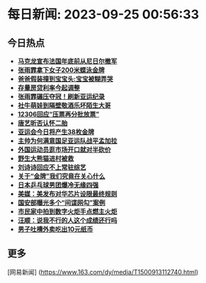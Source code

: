 
# 每日新闻: 2023-09-25 00:56:33
## 今日热点

- **[马克龙宣布法国年底前从尼日尔撤军](https://www.163.com/search?keyword=%E9%A9%AC%E5%85%8B%E9%BE%99%E5%AE%A3%E5%B8%83%E6%B3%95%E5%9B%BD%E5%B9%B4%E5%BA%95%E5%89%8D%E4%BB%8E%E5%B0%BC%E6%97%A5%E5%B0%94%E6%92%A4%E5%86%9B)**
- **[张雨霏拿下女子200米蝶泳金牌](https://www.163.com/search?keyword=%E5%BC%A0%E9%9B%A8%E9%9C%8F%E6%8B%BF%E4%B8%8B%E5%A5%B3%E5%AD%90200%E7%B1%B3%E8%9D%B6%E6%B3%B3%E9%87%91%E7%89%8C)**
- **[爸爸假装撞到宝宝头:宝宝被糊弄哭](https://www.163.com/search?keyword=%E7%88%B8%E7%88%B8%E5%81%87%E8%A3%85%E6%92%9E%E5%88%B0%E5%AE%9D%E5%AE%9D%E5%A4%B4+%E5%AE%9D%E5%AE%9D%E8%A2%AB%E7%B3%8A%E5%BC%84%E5%93%AD)**
- **[存量房贷利率今起调整](https://www.163.com/search?keyword=%E5%AD%98%E9%87%8F%E6%88%BF%E8%B4%B7%E5%88%A9%E7%8E%87%E4%BB%8A%E8%B5%B7%E8%B0%83%E6%95%B4)**
- **[张雨霏碾压夺冠！刷新亚运纪录](https://www.163.com/search?keyword=%E5%BC%A0%E9%9B%A8%E9%9C%8F%E7%A2%BE%E5%8E%8B%E5%A4%BA%E5%86%A0%EF%BC%81%E5%88%B7%E6%96%B0%E4%BA%9A%E8%BF%90%E7%BA%AA%E5%BD%95)**
- **[社牛萌娃到隔壁敬酒乐坏陌生大哥](https://www.163.com/search?keyword=%E7%A4%BE%E7%89%9B%E8%90%8C%E5%A8%83%E5%88%B0%E9%9A%94%E5%A3%81%E6%95%AC%E9%85%92%E4%B9%90%E5%9D%8F%E9%99%8C%E7%94%9F%E5%A4%A7%E5%93%A5)**
- **[12306回应“压票再分批放票”](https://www.163.com/search?keyword=12306%E5%9B%9E%E5%BA%94%E2%80%9C%E5%8E%8B%E7%A5%A8%E5%86%8D%E5%88%86%E6%89%B9%E6%94%BE%E7%A5%A8%E2%80%9D)**
- **[唐艺昕否认怀二胎](https://www.163.com/search?keyword=%E5%94%90%E8%89%BA%E6%98%95%E5%90%A6%E8%AE%A4%E6%80%80%E4%BA%8C%E8%83%8E)**
- **[亚运会今日将产生38枚金牌](https://www.163.com/search?keyword=%E4%BA%9A%E8%BF%90%E4%BC%9A%E4%BB%8A%E6%97%A5%E5%B0%86%E4%BA%A7%E7%94%9F38%E6%9E%9A%E9%87%91%E7%89%8C)**
- **[主帅为何满意国足亚运队战平孟加拉](https://www.163.com/search?keyword=%E4%B8%BB%E5%B8%85%E4%B8%BA%E4%BD%95%E6%BB%A1%E6%84%8F%E5%9B%BD%E8%B6%B3%E4%BA%9A%E8%BF%90%E9%98%9F%E6%88%98%E5%B9%B3%E5%AD%9F%E5%8A%A0%E6%8B%89)**
- **[外国运动员逛市场开口就对半砍价](https://www.163.com/search?keyword=%E5%A4%96%E5%9B%BD%E8%BF%90%E5%8A%A8%E5%91%98%E9%80%9B%E5%B8%82%E5%9C%BA%E5%BC%80%E5%8F%A3%E5%B0%B1%E5%AF%B9%E5%8D%8A%E7%A0%8D%E4%BB%B7)**
- **[野生大熊猫进村被救](https://www.163.com/search?keyword=%E9%87%8E%E7%94%9F%E5%A4%A7%E7%86%8A%E7%8C%AB%E8%BF%9B%E6%9D%91%E8%A2%AB%E6%95%91)**
- **[刘诗诗回应不上常驻综艺](https://www.163.com/search?keyword=%E5%88%98%E8%AF%97%E8%AF%97%E5%9B%9E%E5%BA%94%E4%B8%8D%E4%B8%8A%E5%B8%B8%E9%A9%BB%E7%BB%BC%E8%89%BA)**
- **[关于“金牌”我们究竟在关心什么](https://www.163.com/search?keyword=%E5%85%B3%E4%BA%8E%E2%80%9C%E9%87%91%E7%89%8C%E2%80%9D%E6%88%91%E4%BB%AC%E7%A9%B6%E7%AB%9F%E5%9C%A8%E5%85%B3%E5%BF%83%E4%BB%80%E4%B9%88)**
- **[日本乒乓球男团爆冷无缘四强](https://www.163.com/search?keyword=%E6%97%A5%E6%9C%AC%E4%B9%92%E4%B9%93%E7%90%83%E7%94%B7%E5%9B%A2%E7%88%86%E5%86%B7%E6%97%A0%E7%BC%98%E5%9B%9B%E5%BC%BA)**
- **[美媒：美发布对华芯片设限最终规则](https://www.163.com/search?keyword=%E7%BE%8E%E5%AA%92%EF%BC%9A%E7%BE%8E%E5%8F%91%E5%B8%83%E5%AF%B9%E5%8D%8E%E8%8A%AF%E7%89%87%E8%AE%BE%E9%99%90%E6%9C%80%E7%BB%88%E8%A7%84%E5%88%99)**
- **[国安部曝光多个“间谍网勾”案例](https://www.163.com/search?keyword=%E5%9B%BD%E5%AE%89%E9%83%A8%E6%9B%9D%E5%85%89%E5%A4%9A%E4%B8%AA%E2%80%9C%E9%97%B4%E8%B0%8D%E7%BD%91%E5%8B%BE%E2%80%9D%E6%A1%88%E4%BE%8B)**
- **[市民家中拍到数字火炬手点燃主火炬](https://www.163.com/search?keyword=%E5%B8%82%E6%B0%91%E5%AE%B6%E4%B8%AD%E6%8B%8D%E5%88%B0%E6%95%B0%E5%AD%97%E7%81%AB%E7%82%AC%E6%89%8B%E7%82%B9%E7%87%83%E4%B8%BB%E7%81%AB%E7%82%AC)**
- **[汪顺：说我不行的人这个成绩还行吗](https://www.163.com/search?keyword=%E6%B1%AA%E9%A1%BA%EF%BC%9A%E8%AF%B4%E6%88%91%E4%B8%8D%E8%A1%8C%E7%9A%84%E4%BA%BA%E8%BF%99%E4%B8%AA%E6%88%90%E7%BB%A9%E8%BF%98%E8%A1%8C%E5%90%97)**
- **[男子吐槽外卖吃出10元纸币](https://www.163.com/search?keyword=%E7%94%B7%E5%AD%90%E5%90%90%E6%A7%BD%E5%A4%96%E5%8D%96%E5%90%83%E5%87%BA10%E5%85%83%E7%BA%B8%E5%B8%81)**

## 更多
[网易新闻] (https://www.163.com/dy/media/T1500913112740.html)
